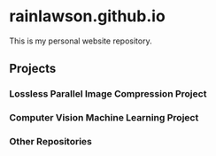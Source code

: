 # rainlawson.github.io
This is my personal website repository.

## Projects

### Lossless Parallel Image Compression Project

### Computer Vision Machine Learning Project

### Other Repositories

